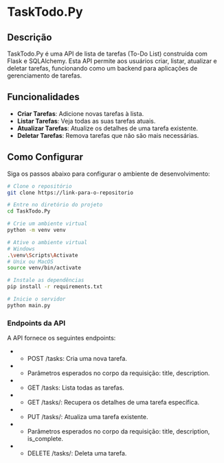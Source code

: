 # TaskTodo.Py

## Descrição

TaskTodo.Py é uma API de lista de tarefas (To-Do List) construída com Flask e SQLAlchemy. Esta API permite aos usuários criar, listar, atualizar e deletar tarefas, funcionando como um backend para aplicações de gerenciamento de tarefas.

## Funcionalidades

- **Criar Tarefas**: Adicione novas tarefas à lista.
- **Listar Tarefas**: Veja todas as suas tarefas atuais.
- **Atualizar Tarefas**: Atualize os detalhes de uma tarefa existente.
- **Deletar Tarefas**: Remova tarefas que não são mais necessárias.

## Como Configurar

Siga os passos abaixo para configurar o ambiente de desenvolvimento:

```bash
# Clone o repositório
git clone https://link-para-o-repositorio

# Entre no diretório do projeto
cd TaskTodo.Py

# Crie um ambiente virtual
python -m venv venv

# Ative o ambiente virtual
# Windows
.\venv\Scripts\Activate
# Unix ou MacOS
source venv/bin/activate

# Instale as dependências
pip install -r requirements.txt

# Inicie o servidor
python main.py
```

### Endpoints da API
A API fornece os seguintes endpoints:

* - POST /tasks: Cria uma nova tarefa.
* - Parâmetros esperados no corpo da requisição: title, description.

* - GET /tasks: Lista todas as tarefas.

* - GET /tasks/<id>: Recupera os detalhes de uma tarefa específica.

* - PUT /tasks/<id>: Atualiza uma tarefa existente.
* - Parâmetros esperados no corpo da requisição: title, description, is_complete.

* - DELETE /tasks/<id>: Deleta uma tarefa.

